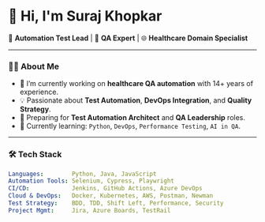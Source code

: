 # 👋 Hi, I'm Suraj Khopkar

💼 **Automation Test Lead** | 🧪 **QA Expert** | 🌐 **Healthcare Domain Specialist**

---

### 👨‍💻 About Me

- 🔭 I’m currently working on **healthcare QA automation** with 14+ years of experience.
- 💡 Passionate about **Test Automation**, **DevOps Integration**, and **Quality Strategy**.
- 🎯 Preparing for **Test Automation Architect** and **QA Leadership** roles.
- 🧠 Currently learning: `Python`, `DevOps`, `Performance Testing`, `AI in QA`.

---

### 🛠️ Tech Stack

```yaml
Languages:        Python, Java, JavaScript
Automation Tools: Selenium, Cypress, Playwright
CI/CD:            Jenkins, GitHub Actions, Azure DevOps
Cloud & DevOps:   Docker, Kubernetes, AWS, Postman, Newman
Test Strategy:    BDD, TDD, Shift Left, Performance, Security
Project Mgmt:     Jira, Azure Boards, TestRail
